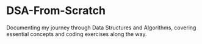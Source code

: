 # DSA-From-Scratch
Documenting my journey through Data Structures and Algorithms, covering essential concepts and coding exercises along the way.

